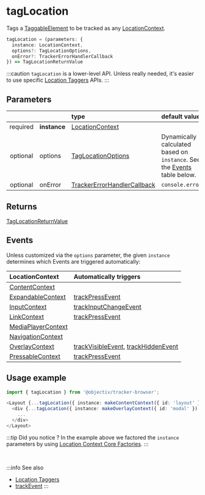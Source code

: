# tagLocation

Tags a [TaggableElement](/tracking/browser/api-reference/definitions/TaggableElement.md) to be tracked as any [LocationContext](/taxonomy/reference/location-contexts/overview.md).

```typescript
tagLocation = (parameters: {
  instance: LocationContext,
  options?: TagLocationOptions,
  onError?: TrackerErrorHandlerCallback
}) => TagLocationReturnValue
```

:::caution
`tagLocation` is a lower-level API. Unless really needed, it's easier to use specific [Location Taggers](/tracking/browser/api-reference/locationTaggers/overview.md) APIs. 
:::

## Parameters
|          |              | type                                                                                              | default value
| :-:      | :--          | :--                                                                                               | :--           
| required | **instance** | [LocationContext](/taxonomy/reference/location-contexts/overview.md)                              |
| optional | options      | [TagLocationOptions](/tracking/browser/api-reference/definitions/TagLocationOptions.md)                   | Dynamically calculated based on `instance`. See the [Events](#events) table below.
| optional | onError      | [TrackerErrorHandlerCallback](/tracking/browser/api-reference/definitions/TrackerErrorHandlerCallback.md) | `console.error`

## Returns
[TagLocationReturnValue](/tracking/browser/api-reference/definitions/TagLocationReturnValue.md) 

## Events
Unless customized via the `options` parameter, the given `instance` determines which Events are triggered automatically:

| LocationContext                                                                   | Automatically triggers
| :--                                                                               | :--
| [ContentContext](/taxonomy/reference/location-contexts/ContentContext.md)         | 
| [ExpandableContext](/taxonomy/reference/location-contexts/ExpandableContext.md)   | [trackPressEvent](/tracking/browser/api-reference/eventTrackers/trackPressEvent.md)
| [InputContext](/taxonomy/reference/location-contexts/InputContext.md)             | [trackInputChangeEvent](/tracking/browser/api-reference/eventTrackers/trackInputChangeEvent.md)
| [LinkContext](/taxonomy/reference/location-contexts/LinkContext.md)               | [trackPressEvent](/tracking/browser/api-reference/eventTrackers/trackPressEvent.md)
| [MediaPlayerContext](/taxonomy/reference/location-contexts/MediaPlayerContext.md) | 
| [NavigationContext](/taxonomy/reference/location-contexts/NavigationContext.md)   | 
| [OverlayContext](/taxonomy/reference/location-contexts/OverlayContext.md)         | [trackVisibleEvent](/tracking/browser/api-reference/eventTrackers/trackVisibleEvent.md), [trackHiddenEvent](/tracking/browser/api-reference/eventTrackers/trackHiddenEvent.md)
| [PressableContext](/taxonomy/reference/location-contexts/PressableContext.md)     | [trackPressEvent](/tracking/browser/api-reference/eventTrackers/trackPressEvent.md)

## Usage example

```typescript jsx
import { tagLocation } from '@objectiv/tracker-browser';
```

```typescript jsx
<Layout {...tagLocation({ instance: makeContentContext({ id: 'layout' }) })}>
  <div {...tagLocation({ instance: makeOverlayContext({ id: 'modal' }) })}>
    ...
  </div>
</Layout>
```

:::tip Did you notice ?
In the example above we factored the `instance` parameters by using [Location Context Core Factories](/tracking/browser/api-reference/core/CoreFactories.md#location-context-factories).
:::

<br />

:::info See also
- [Location Taggers](/tracking/browser/api-reference/locationTaggers/overview.md)
- [trackEvent](/tracking/browser/api-reference/eventTrackers/trackEvent.md)
:::
